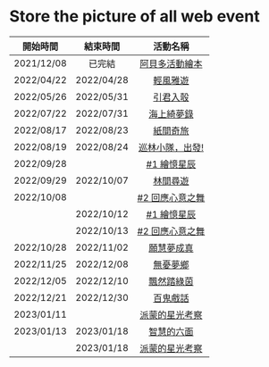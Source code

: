 Store the picture of all web event
=======================================
|  開始時間   |   結束時間  | 活動名稱 |
| :--------: | :--------: | :-----: |
| 2021/12/08 |   已完結   | [阿貝多活動繪本](阿貝多活動繪本/) |
| 2022/04/22 | 2022/04/28 | [輕風雅遊](輕風雅遊/) |
| 2022/05/26 | 2022/05/31 | [引君入彀](引君入彀/) |
| 2022/07/22 | 2022/07/31 | [海上綺夢錄](海上綺夢錄/) |
| 2022/08/17 | 2022/08/23 | [紙間奇旅](紙間奇旅/) |
| 2022/08/19 | 2022/08/24 | [巡林小隊，出發!](巡林小隊，出發/) |
| 2022/09/28 |            | [#1 繪憶星辰](繪憶星辰/) |
| 2022/09/29 | 2022/10/07 | [林間尋遊](林間尋遊/) |
| 2022/10/08 |            | [#2 回應心意之舞](回應心意之舞/) |
|            | 2022/10/12 | [#1 繪憶星辰](繪憶星辰/) |
|            | 2022/10/13 | [#2 回應心意之舞](回應心意之舞/) |
| 2022/10/28 | 2022/11/02 | [願慧夢成真](願慧夢成真/) |
| 2022/11/25 | 2022/12/08 | [無憂夢鄉](無憂夢鄉/) |
| 2022/12/05 | 2022/12/10 | [飄然踏綠茵](飄然踏綠茵/) |
| 2022/12/21 | 2022/12/30 | [百鬼戲話](百鬼戲話/) |
| 2023/01/11 |            | [派蒙的星光考察](派蒙的星光考察/) |
| 2023/01/13 | 2023/01/18 | [智慧的六面](智慧的六面/) |
|            | 2023/01/18 | [派蒙的星光考察](派蒙的星光考察/) |
